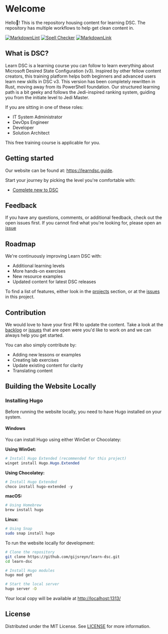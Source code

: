 # Welcome

Hello👋! This is the repository housing content for learning DSC. The repository has multiple workflows to help get clean content in.

[![MarkdownLint](https://github.com/Gijsreyn/learn-dsc/actions/workflows/markdownLint.yaml/badge.svg?branch=main)](https://github.com/Gijsreyn/learn-dsc/actions/workflows/markdownLint.yaml)
[![Spell Checker](https://github.com/Gijsreyn/learn-dsc/actions/workflows/spellCheck.yaml/badge.svg?branch=main)](https://github.com/Gijsreyn/learn-dsc/actions/workflows/spellCheck.yaml)
[![MarkdownLink](https://github.com/Gijsreyn/learn-dsc/actions/workflows/markdownLink.yaml/badge.svg?branch=main)](https://github.com/Gijsreyn/learn-dsc/actions/workflows/markdownLink.yaml)

## What is DSC?

Learn DSC is a learning course you can follow to learn everything about Microsoft Desired State Configuration (v3). Inspired by other fellow content creators, this training platform helps both beginners and advanced users learn new skills in DSC v3. This version has been completely rewritten in Rust, moving away from its PowerShell foundation. Our structured learning path is a bit geeky and follows the Jedi-inspired ranking system, guiding you from the initiate level to Jedi Master.

If you are sitting in one of these roles:

- IT System Administrator
- DevOps Engineer
- Developer
- Solution Architect

This free training course is applicable for you.

## Getting started

Our website can be found at: <https://learndsc.guide>.

Start your journey by picking the level you're comfortable with:

- [Complete new to DSC](https://learndsc.guide/docs/initiate/)

## Feedback

If you have any questions, comments, or additional feedback, check out the open issues first. If you cannot find what you're looking for, please open an [issue](https://github.com/Gijsreyn/learn-dsc/issues)

## Roadmap

We're continuously improving Learn DSC with:

- Additional learning levels
- More hands-on exercises
- New resource examples
- Updated content for latest DSC releases

To find a list of features, either look in the [projects](https://github.com/Gijsreyn/learn-dsc/projects) section, or at the [issues](https://github.com/Gijsreyn/learn-dsc/issues) in this project.

## Contribution

We would love to have your first PR to update the content. Take a look at the [backlog](https://github.com/Gijsreyn/learn-dsc/projects) or [issues](https://github.com/Gijsreyn/learn-dsc/issues) that are open were you'd like to work on and we can always help you get started.

You can also simply contribute by:

- Adding new lessons or examples
- Creating lab exercises
- Update existing content for clarity
- Translating content

## Building the Website Locally

### Installing Hugo

Before running the website locally, you need to have Hugo installed on your system.

#### Windows

You can install Hugo using either WinGet or Chocolatey:

**Using WinGet:**

```powershell
# Install Hugo Extended (recommended for this project)
winget install Hugo.Hugo.Extended
```

**Using Chocolatey:**

```powershell
# Install Hugo Extended
choco install hugo-extended -y
```

**macOS:**

```sh
# Using Homebrew
brew install hugo
```

**Linux:**

```sh
# Using Snap
sudo snap install hugo
```

To run the website locally for development:

```sh
# Clone the repository
git clone https://github.com/gijsreyn/learn-dsc.git
cd learn-dsc

# Install Hugo modules
hugo mod get

# Start the local server
hugo server -D
```

Your local copy will be available at <http://localhost:1313/>

## License

Distributed under the MIT License. See [LICENSE](/LICENSE) for more information.
